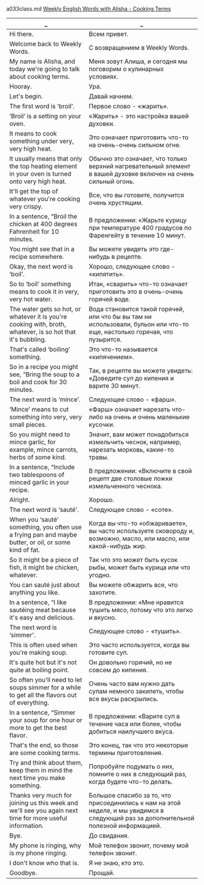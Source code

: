 a033class.md
[Weekly English Words with Alisha - Cooking Terms
](https://www.youtube.com/watch?v=iGI1tmxdlLo)





_|_
--|--
Hi there.|Всем привет.
Welcome back to Weekly Words.|С возвращением в Weekly Words.
My name is Alisha, and today we're going to talk about cooking terms.|Меня зовут Алиша, и сегодня мы поговорим о кулинарных условиях.
Hooray.|Ура.
Let's begin.|Давай начнем.
The first word is ‘broil’.|Первое слово - «жарить».
‘Broil’ is a setting on your oven.|«Жарить» - это настройка вашей духовки.
It means to cook something under very, very high heat.|Это означает приготовить что-то на очень-очень сильном огне.
It usually means that only the top heating element in your oven is turned onto very high heat.|Обычно это означает, что только верхний нагревательный элемент в вашей духовке включен на очень сильный огонь.
It'll get the top of whatever you're cooking very crispy.|Все, что вы готовите, получится очень хрустящим.
In a sentence, “Broil the chicken at 400 degrees Fahrenheit for 10 minutes.|В предложении: «Жарьте курицу при температуре 400 градусов по Фаренгейту в течение 10 минут.
You might see that in a recipe somewhere.|Вы можете увидеть это где-нибудь в рецепте.
Okay, the next word is ‘boil’.|Хорошо, следующее слово - «кипятить».
So to ‘boil’ something means to cook it in very, very hot water.|Итак, «сварить» что-то означает приготовить это в очень-очень горячей воде.
The water gets so hot, or whatever it is you're cooking with, broth, whatever, is so hot that it's bubbling.|Вода становится такой горячей, или что бы вы там ни использовали, бульон или что-то еще, настолько горячая, что пузырится.
That's called ‘boiling’ something.|Это что-то называется «кипячением».
So in a recipe you might see, “Bring the soup to a boil and cook for 30 minutes.|Так, в рецепте вы можете увидеть: «Доведите суп до кипения и варите 30 минут.
The next word is ‘mince’.|Следующее слово - «фарш».
‘Mince’ means to cut something into very, very small pieces.|«Фарш» означает нарезать что-либо на очень и очень маленькие кусочки.
So you might need to mince garlic, for example, mince carrots, herbs of some kind.|Значит, вам может понадобиться измельчить чеснок, например, нарезать морковь, какие-то травы.
In a sentence, “Include two tablespoons of minced garlic in your recipe.|В предложении: «Включите в свой рецепт две столовые ложки измельченного чеснока.
Alright.|Хорошо.
The next word is ‘sauté’.|Следующее слово - «соте».
When you ‘sauté’ something, you often use a frying pan and maybe butter, or oil, or some kind of fat.|Когда вы что-то «обжариваете», вы часто используете сковороду и, возможно, масло, или масло, или какой-нибудь жир.
So it might be a piece of fish, it might be chicken, whatever.|Так что это может быть кусок рыбы, может быть курица или что угодно.
You can sauté just about anything you like.|Вы можете обжарить все, что захотите.
In a sentence, “I like sautéing meat because it's easy and delicious.|В предложении: «Мне нравится тушить мясо, потому что это легко и вкусно.
The next word is ‘simmer’.|Следующее слово - «тушить».
This is often used when you're making soup.|Это часто используется, когда вы готовите суп.
It's quite hot but it's not quite at boiling point.|Он довольно горячий, но не совсем до кипения.
So often you'll need to let soups simmer for a while to get all the flavors out of everything.|Очень часто вам нужно дать супам немного закипеть, чтобы все вкусы раскрылись.
In a sentence, “Simmer your soup for one hour or more to get the best flavor.|В предложении: «Варите суп в течение часа или более, чтобы добиться наилучшего вкуса.
That's the end, so those are some cooking terms.|Это конец, так что это некоторые термины приготовления.
Try and think about them, keep them in mind the next time you make something.|Попробуйте подумать о них, помните о них в следующий раз, когда будете что-то делать.
Thanks very much for joining us this week and we'll see you again next time for more useful information.|Большое спасибо за то, что присоединились к нам на этой неделе, и мы увидимся в следующий раз за дополнительной полезной информацией.
Bye.|До свидания.
My phone is ringing, why is my phone ringing.|Мой телефон звонит, почему мой телефон звонит.
I don't know who that is.|Я не знаю, кто это.
Goodbye.|Прощай.
